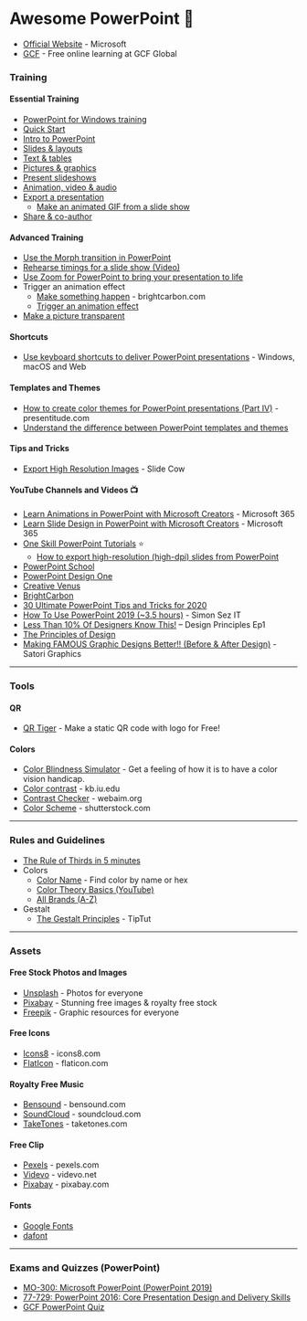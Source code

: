 # Awesome PowerPoint 🧡

* [Official Website](https://products.office.com/en-us/powerpoint) - Microsoft
* [GCF](https://edu.gcfglobal.org/en/topics/powerpoint/) - Free online learning at GCF Global

### Training
#### Essential Training
* [PowerPoint for Windows training](https://support.office.com/en-us/article/powerpoint-for-windows-training-40e8c930-cb0b-40d8-82c4-bd53d3398787?wt.mc_id=otc_home&ui=en-US&rs=en-US&ad=US)
* [Quick Start](https://support.office.com/en-us/article/create-a-presentation-in-powerpoint-422250f8-5721-4cea-92cc-202fa7b89617?wt.mc_id=otc_powerpoint)
* [Intro to PowerPoint](https://support.office.com/en-us/article/video-what-is-powerpoint-5f9cc860-d199-4d85-ad1b-4b74018acf5b?wt.mc_id=otc_powerpoint)
* [Slides & layouts](https://support.office.com/en-us/article/what-is-a-slide-master-b9abb2a0-7aef-4257-a14e-4329c904da54?wt.mc_id=otc_powerpoint)
* [Text & tables](https://support.office.com/en-us/article/insert-wordart-c5070583-1ebe-4dc4-a41f-5e3729adce54?wt.mc_id=otc_powerpoint)
* [Pictures & graphics](https://support.office.com/en-us/article/insert-a-picture-in-powerpoint-5f7368d2-ee94-4b94-a6f2-a663646a07e1?wt.mc_id=otc_powerpoint)
* [Present slideshows](https://support.office.com/en-us/article/start-the-presentation-and-see-your-notes-in-presenter-view-4de90e28-487e-435c-9401-eb49a3801257?wt.mc_id=otc_powerpoint)
* [Animation, video & audio](https://support.office.com/en-us/article/add-change-or-remove-transitions-between-slides-3f8244bf-f893-4efd-a7eb-3a4845c9c971?wt.mc_id=otc_powerpoint)
* [Export a presentation](https://support.microsoft.com/en-us/office/export-a-presentation-6ee4272e-8f64-47f6-bd32-12fe50eef477)
   * [Make an animated GIF from a slide show](https://support.microsoft.com/en-us/office/make-an-animated-gif-from-a-slide-show-a598753e-92de-4f1b-8393-714db4d334b4) 
* [Share & co-author](https://support.office.com/en-us/article/add-change-hide-or-delete-comments-in-a-presentation-a8f071fa-6e5d-4c37-a025-1cf48a76eb38?wt.mc_id=otc_powerpoint)

#### Advanced Training
* [Use the Morph transition in PowerPoint](https://support.office.com/en-us/article/use-the-morph-transition-in-powerpoint-8dd1c7b2-b935-44f5-a74c-741d8d9244ea)
* [Rehearse timings for a slide show (Video)](https://support.office.com/en-us/article/video-rehearse-timings-for-a-slide-show-4fcac25a-d244-4047-b340-c3d683c3f549)
* [Use Zoom for PowerPoint to bring your presentation to life](https://support.office.com/en-us/article/use-zoom-for-powerpoint-to-bring-your-presentation-to-life-9d6c58cd-2125-4d29-86b1-0097c7dc47d7?wt.mc_id=otc_tips)
* Trigger an animation effect
    * [Make something happen](https://www.brightcarbon.com/blog/powerpoint-triggers-make-something-happen/) - brightcarbon.com
    * [Trigger an animation effect](https://support.microsoft.com/en-us/office/video-trigger-an-animation-effect-09e0ddab-5be5-488e-a99d-719304572f95)
* [Make a picture transparent](https://support.microsoft.com/en-us/topic/make-a-picture-transparent-ce96ac80-5afc-436c-ae3f-0c78009bf704?ui=en-us&rs=en-us&ad=us)


#### Shortcuts
* [Use keyboard shortcuts to deliver PowerPoint presentations](https://support.microsoft.com/en-us/office/use-keyboard-shortcuts-to-deliver-powerpoint-presentations-1524ffce-bd2a-45f4-9a7f-f18b992b93a0) - Windows, macOS and Web

#### Templates and Themes
* [How to create color themes for PowerPoint presentations (Part IV)](https://presentitude.com/color-theory-part-iv) - presentitude.com
* [Understand the difference between PowerPoint templates and themes](https://support.microsoft.com/en-us/office/understand-the-difference-between-powerpoint-templates-and-themes-e2408e10-e015-43b3-8b29-b99d128ae448)

#### Tips and Tricks
* [Export High Resolution Images](https://www.youtube.com/watch?v=TEFJBeZmsCI) - Slide Cow


#### YouTube Channels and Videos :tv:
* [Learn Animations in PowerPoint with Microsoft Creators](https://www.youtube.com/playlist?list=PLXPr7gfUMmKzGZUW9EmeebcPaJzjEY70m) - Microsoft 365 
* [Learn Slide Design in PowerPoint with Microsoft Creators](https://www.youtube.com/playlist?list=PLXPr7gfUMmKyMzwd-vWVSK0eYExddShBt) - Microsoft 365 
* [One Skill PowerPoint Tutorials](https://www.youtube.com/user/1OneSkill) :star:
    * [How to export high-resolution (high-dpi) slides from PowerPoint](https://docs.microsoft.com/en-us/office/troubleshoot/powerpoint/change-export-slide-resolution) 
* [PowerPoint School](https://www.youtube.com/channel/UCngkX2grzKhYBx1stz08Z3Q)
* [PowerPoint Design One](https://www.youtube.com/channel/UCtm-Z1BMLPNk7xBazWlxgfA)
* [Creative Venus](https://www.youtube.com/c/CreativeVenus)
* [BrightCarbon](https://www.youtube.com/channel/UCyipGP3aTqfaiEhbfo4oTxg)
* [30 Ultimate PowerPoint Tips and Tricks for 2020](https://www.youtube.com/watch?v=0GW4vT7d3nc)
* [How To Use PowerPoint 2019 (~3.5 hours)](https://www.youtube.com/watch?v=dEMR-mdzMH4) - Simon Sez IT
* [Less Than 10% Of Designers Know This!](https://www.youtube.com/watch?v=dGYCn9qYjUQ) – Design Principles Ep1
* [The Principles of Design](https://www.youtube.com/watch?v=ZK86XQ1iFVs)
* [Making FAMOUS Graphic Designs Better!! (Before & After Design)](https://www.youtube.com/watch?v=Tm25IxJQPWM) - Satori Graphics



-----
### Tools
#### QR
* [QR Tiger](https://www.qrcode-tiger.com/) - Make a static QR code with logo for Free!

#### Colors
* [Color Blindness Simulator](https://www.color-blindness.com/coblis-color-blindness-simulator/) - Get a feeling of how it is to have a color vision handicap.
* [Color contrast](https://kb.iu.edu/d/atgh) - kb.iu.edu
* [Contrast Checker](https://webaim.org/resources/contrastchecker/) - webaim.org
* [Color Scheme](https://www.shutterstock.com/blog/color-scheme-definitions-types-examples) - shutterstock.com

-----

### Rules and Guidelines
* [The Rule of Thirds in 5 minutes](https://www.youtube.com/watch?v=HMjvvltQpmw)
* Colors
  * [Color Name](https://www.color-name.com/) - Find color by name or hex
  * [Color Theory Basics (YouTube)](https://www.youtube.com/watch?v=L1CK9bE3H_s)
  * [All Brands (A-Z)](https://brandpalettes.com/all-brands/)
* Gestalt
  * [The Gestalt Principles](https://www.youtube.com/watch?v=FryaH599ec0) - TipTut

-----

### Assets
#### Free Stock Photos and Images 
* [Unsplash](https://unsplash.com/) - Photos for everyone
* [Pixabay](https://pixabay.com/) - Stunning free images & royalty free stock
* [Freepik](https://www.freepik.com/) - Graphic resources for everyone

#### Free Icons
* [Icons8](https://icons8.com/) - icons8.com
* [FlatIcon](https://www.flaticon.com/) - flaticon.com

#### Royalty Free Music
* [Bensound](https://www.bensound.com/) - bensound.com
* [SoundCloud](https://soundcloud.com/royaltyfreemusic-nocopyrightmusic) - soundcloud.com
* [TakeTones](https://taketones.com/) - taketones.com

#### Free Clip
* [Pexels](https://www.pexels.com/videos/) - pexels.com
* [Videvo](https://www.videvo.net/) - videvo.net
* [Pixabay](https://pixabay.com/videos/) - pixabay.com

#### Fonts
* [Google Fonts](https://fonts.google.com/)
* [dafont](https://www.dafont.com/)


-----

### Exams and Quizzes (PowerPoint)
* [MO-300: Microsoft PowerPoint (PowerPoint 2019)](https://www.microsoft.com/en-us/learning/exam-MO-300.aspx)
* [77-729: PowerPoint 2016: Core Presentation Design and Delivery Skills](https://www.microsoft.com/en-us/learning/exam-77-729.aspx)
* [GCF PowerPoint Quiz](https://edu.gcfglobal.org/en/powerpoint/powerpoint-quiz/1/)

